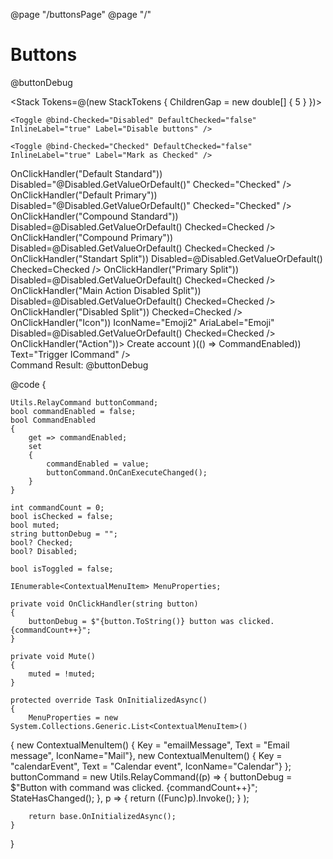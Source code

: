 ﻿@page "/buttonsPage"
@page "/"

<h1>Buttons</h1>
@buttonDebug

<Stack Tokens=@(new StackTokens { ChildrenGap = new double[] { 5 } })>

    <Toggle @bind-Checked="Disabled" DefaultChecked="false" InlineLabel="true" Label="Disable buttons" />

    <Toggle @bind-Checked="Checked" DefaultChecked="false" InlineLabel="true" Label="Mark as Checked" />

</Stack>

<Demo Header="Default Button" Key="0" MetadataPath="ButtonsPage">
    <Stack Horizontal="true" Tokens=@(new StackTokens() { ChildrenGap = new[] { 40.0 } })>
        <DefaultButton Text="Standard" OnClick=@(() => OnClickHandler("Default Standard")) Disabled="@Disabled.GetValueOrDefault()" Checked="Checked" />
        <PrimaryButton Text="Primary" OnClick=@(() => OnClickHandler("Default Primary")) Disabled="@Disabled.GetValueOrDefault()" Checked="Checked" />
    </Stack>
</Demo>

<Demo Header="Compound Button" Key="1" MetadataPath="ButtonsPage">
    <Stack Horizontal="true" Tokens=@(new StackTokens() { ChildrenGap = new[] { 40.0 } })>
        <CompoundButton Text="Standard" SecondaryText="This is the secondary text." OnClick=@(() => OnClickHandler("Compound Standard")) Disabled=@Disabled.GetValueOrDefault() Checked=Checked />
        <CompoundButton Text="Primary" Primary="true" SecondaryText="This is the secondary text." OnClick=@(() => OnClickHandler("Compound Primary")) Disabled=@Disabled.GetValueOrDefault() Checked=Checked />
    </Stack>
</Demo>

<Demo Header="Command Bar Button" Key="2" MetadataPath="ButtonsPage">
    <Stack Horizontal="true" Style=@("height:44px")>
        <CommandBarButton IconName="Add"
                             Text="New item"
                             MenuItems="MenuProperties"
                             Disabled="@Disabled.GetValueOrDefault()"
                             Checked="Checked" />
        <CommandBarButton IconName="Mail" Text="Send mail" Disabled="@Disabled.GetValueOrDefault()" Checked="Checked" />
    </Stack>
</Demo>

<Demo Header="Split Button Button" Key="3" MetadataPath="ButtonsPage">
    <Stack Horizontal="true" Wrap="true" Tokens=@(new StackTokens() { ChildrenGap = new[] { 40.0 } })>
        <DefaultButton Text="Standard"
                          Split="true"
                          MenuItems="MenuProperties"
                          OnClick=@(() => OnClickHandler("Standart Split"))
                          Disabled=@Disabled.GetValueOrDefault()
                          Checked=Checked />
        <PrimaryButton Text="Primary"
                          Split="true"
                          MenuItems="MenuProperties"
                          OnClick=@(() => OnClickHandler("Primary Split"))
                          Disabled=@Disabled.GetValueOrDefault()
                          Checked=Checked />
        <DefaultButton Text="Main action disabled"
                          PrimaryDisabled="true"
                          Split="true"
                          MenuItems="MenuProperties"
                          OnClick=@(() => OnClickHandler("Main Action Disabled Split"))
                          Disabled=@Disabled.GetValueOrDefault()
                          Checked=Checked />
        <PrimaryButton Text="Disabled"
                          Disabled="true"
                          Split="true"
                          MenuItems="MenuProperties"
                          OnClick=@(() => OnClickHandler("Disabled Split"))
                          Checked=Checked />
    </Stack>
</Demo>

<Demo Header="Icon Button" Key="4" MetadataPath="ButtonsPage">
    <Stack Horizontal="true" Tokens=@(new StackTokens() { ChildrenGap = new[] { 8.0 } })>
        <IconButton OnClick=@(() => OnClickHandler("Icon")) IconName="Emoji2" AriaLabel="Emoji" Disabled=@Disabled.GetValueOrDefault() Checked=Checked />
        <IconButton MenuItems="MenuProperties" IconName="Emoji2" AriaLabel="Emoji" Disabled=@Disabled.GetValueOrDefault() Checked=Checked />
    </Stack>
</Demo>

<Demo Header="Action Button" Key="5" MetadataPath="ButtonsPage">
    <ActionButton IconName="AddFriend" Disabled=@Disabled.GetValueOrDefault() Checked=Checked OnClick=@(() => OnClickHandler("Action"))>
        Create account
    </ActionButton>
</Demo>

<Demo Header="Command Button" Key="6" MetadataPath="ButtonsPage">
    <CommandButton IconName="Add" Text="New item" MenuItems="MenuProperties" Disabled=@Disabled.GetValueOrDefault() Checked=Checked />
</Demo>

<Demo Header="Button-like Anchor" Key="7" MetadataPath="ButtonsPage">
    <DefaultButton Text="BlazorFluentUI GitHub" Href="https://github.com/BlazorFluentUI/BlazorFluentUI" Disabled=@Disabled.GetValueOrDefault() Checked=Checked />
</Demo>

<Demo Header="Toggle Button" Key="8" MetadataPath="ButtonsPage">
    <DefaultButton Toggle="true"
                      Checked=@(muted || Checked.GetValueOrDefault())
                      Text=@(muted ? "Volume muted" : "Volume unmuted" )
                      IconName=@(muted ? "Volume0" : "Volume3")
                      OnClick=Mute
                      Disabled=Disabled.GetValueOrDefault() />
</Demo>


<Demo Header="Using Command &amp; CommandParameter with Button" Key="9" MetadataPath="ButtonsPage">
    <Stack Tokens=@(new StackTokens { ChildrenGap = new double[] { 5 } })>
        <Checkbox Label="Enable Button" @bind-Checked="CommandEnabled" Style="max-width:200px;" />
        <StackItem>
            <PrimaryButton Command="buttonCommand" CommandParameter=@((Func<bool>)(() => CommandEnabled)) Text="Trigger ICommand" />
        </StackItem>
        <div>
            Command Result: @buttonDebug
        </div>
    </Stack>
</Demo>

@code {

    Utils.RelayCommand buttonCommand;
    bool commandEnabled = false;
    bool CommandEnabled
    {
        get => commandEnabled;
        set
        {
            commandEnabled = value;
            buttonCommand.OnCanExecuteChanged();
        }
    }

    int commandCount = 0;
    bool isChecked = false;
    bool muted;
    string buttonDebug = "";
    bool? Checked;
    bool? Disabled;

    bool isToggled = false;

    IEnumerable<ContextualMenuItem> MenuProperties;

    private void OnClickHandler(string button)
    {
        buttonDebug = $"{button.ToString()} button was clicked. {commandCount++}";
    }

    private void Mute()
    {
        muted = !muted;
    }

    protected override Task OnInitializedAsync()
    {
        MenuProperties = new System.Collections.Generic.List<ContextualMenuItem>()
{
            new ContextualMenuItem() { Key = "emailMessage", Text = "Email message", IconName="Mail"},
            new ContextualMenuItem() { Key = "calendarEvent", Text = "Calendar event", IconName="Calendar"}
        };
        buttonCommand = new Utils.RelayCommand((p) =>
        {
            buttonDebug = $"Button with command was clicked. {commandCount++}";
            StateHasChanged();
        },
            p =>
            {
                return ((Func<bool>)p).Invoke();
            }
        );

        return base.OnInitializedAsync();
    }

}
